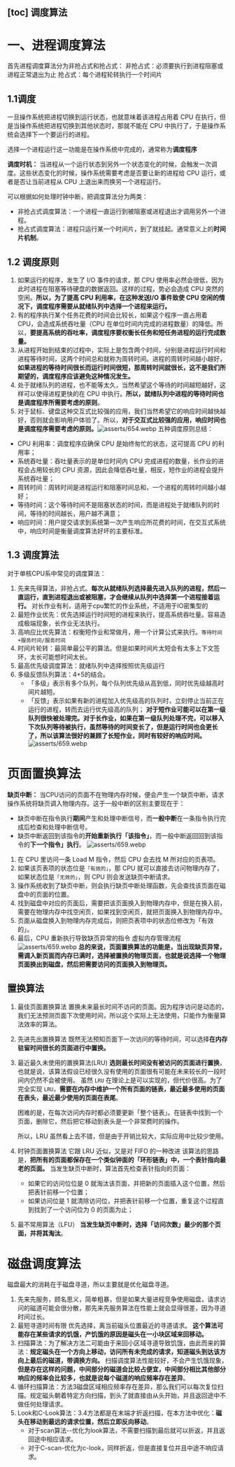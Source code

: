 [toc]
调度算法
----
# 一、进程调度算法
首先进程调度算法分为非抢占式和抢占式：
非抢占式：必须要执行到进程阻塞或进程正常退出为止
抢占式：每个进程轮转执行一个时间片
## 1.1调度
一旦操作系统把进程切换到运行状态，也就意味着该进程占用着 CPU 在执行，但是当操作系统把进程切换到其他状态时，那就不能在 CPU 中执行了，于是操作系统会选择下一个要运行的进程。

选择一个进程运行这一功能是在操作系统中完成的，通常称为**调度程序**

**调度时机：** 当进程从一个运行状态到另外一个状态变化的时候，会触发一次调度。这些状态变化的时候，操作系统需要考虑是否要让新的进程给 CPU 运行，或者是否让当前进程从 CPU 上退出来而换另一个进程运行。

可以根据如何处理时钟中断，把调度算法分为两类：
- 非抢占式调度算法：一个进程一直运行到被阻塞或进程退出才调用另外一个进程。
- 抢占式调度算法：进程只运行某一个时间片，到了就挂起。通常意义上的**时间片机制**。

## 1.2 调度原则
1. 如果运行的程序，发生了 I/O 事件的请求，那 CPU 使用率必然会很低，因为此时进程在阻塞等待硬盘的数据返回。这样的过程，势必会造成 CPU 突然的空闲。**所以，为了提高 CPU 利用率，在这种发送I/O 事件致使 CPU 空闲的情况下，调度程序需要从就绪队列中选择一个进程来运行。**
2. 有的程序执行某个任务花费的时间会比较长，如果这个程序一直占用着 CPU，会造成系统吞吐量（CPU 在单位时间内完成的进程数量）的降低。所以，**要提高系统的吞吐率，调度程序要权衡长任务和短任务进程的运行完成数量。**
3. 从进程开始到结束的过程中，实际上是包含两个时间，分别是进程运行时间和进程等待时间，这两个时间总和就称为周转时间。进程的周转时间越小越好，**如果进程的等待时间很长而运行时间很短，那周转时间就很长，这不是我们所期望的，调度程序应该避免这种情况发生。**
4. 处于就绪队列的进程，也不能等太久，当然希望这个等待的时间越短越好，这样可以使得进程更快的在 CPU 中执行。**所以，就绪队列中进程的等待时间也是调度程序所需要考虑的原则**。
5. 对于鼠标、键盘这种交互式比较强的应用，我们当然希望它的响应时间越快越好，否则就会影响用户体验了。所以，**对于交互式比较强的应用，响应时间也是调度程序需要考虑的原则。**![asserts/654.webp](asserts/658.webp)
五种调度原则总结：
- CPU 利用率：调度程序应确保 CPU 是始终匆忙的状态，这可提高 CPU 的利用率；
- 系统吞吐量：吞吐量表示的是单位时间内 CPU 完成进程的数量，长作业的进程会占用较长的 CPU 资源，因此会降低吞吐量，相反，短作业的进程会提升系统吞吐量；
- 周转时间：周转时间是进程运行和阻塞时间总和，一个进程的周转时间越小越好；
- 等待时间：这个等待时间不是阻塞状态的时间，而是进程处于就绪队列的时间，等待的时间越长，用户越不满意；
- 响应时间：用户提交请求到系统第一次产生响应所花费的时间，在交互式系统中，响应时间是衡量调度算法好坏的主要标准。

## 1.3 调度算法
对于单核CPU系中常见的调度算法：
1. 先来先得算法，非抢占式。**每次从就绪队列选择最先进入队列的进程，然后一直运行，直到进程退出或被阻塞，才会继续从队列中选择第一个进程接着运行。**
   对长作业有利，适用于cpu繁忙的作业系统，不适用于IO密集型的
2. 最短作业优先：优先选择运行时间短的进程来执行，提高系统吞吐量。容易造成极端现象，长作业无法执行。
3. 高响应比优先算法：权衡短作业和常做月，用一个计算公式来执行。`等待时间+服务时间/服务时间`
4. 时间片轮转：最简单最公平的算法。但是如果时间片太短会有太多上下文签环，太长可能想时间太长。
5. 最高优先级调度算法：就绪队列中选择按照优先级运行
6. 多级反馈队列算法：4+5的结合。
   - 「多级」表示有多个队列，每个队列优先级从高到低，同时优先级越高时间片越短。
   - 「反馈」表示如果有新的进程加入优先级高的队列时，立刻停止当前正在运行的进程，转而去运行优先级高的队列；
  **对于短作业可能可以在第一级队列很快被处理完。对于长作业，如果在第一级队列处理不完，可以移入下次队列等待被执行，虽然等待的时间变长了，但是运行时间也会更长了，所以该算法很好的兼顾了长短作业，同时有较好的响应时间。**
  ![asserts/659.webp](asserts/659.webp)
# 页面置换算法
**缺页中断：** 当CPU访问的页面不在物理内存时候，便会产生一个缺页中断，请求操作系统将缺页调入物理内存。这于一般中断的区别主要现在于：
- 缺页中断在指令执行**期间**产生和处理中断信号，而**一般中断**在一条指令执行完成后检查和处理中断信号。
- 缺页中断返回到该指令的**开始重新执行「该指令」**，而一般中断返回回到该指令的**下一个指令」执行**。
  ![asserts/659.webp](asserts/660.webp)
1. 在 CPU 里访问一条 Load M 指令，然后 CPU 会去找 M 所对应的页表项。
2. 如果该页表项的状态位是`「有效的」`，那 CPU 就可以直接去访问物理内存了，如果状态位是`「无效的」`，则 CPU 则会发送缺页中断请求。
3. 操作系统收到了缺页中断，则会执行缺页中断处理函数，先会查找该页面在磁盘中的页面的位置。
4. 找到磁盘中对应的页面后，需要把该页面换入到物理内存中，但是在换入前，需要在物理内存中找空闲页，如果找到空闲页，就把页面换入到物理内存中。
5. 页面从磁盘换入到物理内存完成后，则把页表项中的状态位修改为「有效的」。
6. 最后，CPU 重新执行导致缺页异常的指令
虚拟内存管理流程
![asserts/659.webp](asserts/661.webp)
**总的来说，页面置换算法的功能是，当出现缺页异常，需调入新页面而内存已满时，选择被置换的物理页面，也就是说选择一个物理页面换出到磁盘，然后把需要访问的页面换入到物理页。**

## 置换算法
1. 最佳页面置换算法
   置换未来最长时间不访问的页面。因为程序访问是动态的，我们无法预测页面下次使用时间，所以这个实际上无法使用，只能作为衡量算法效率的算法。
2. 先进先出置换算法
   既然无法预知页面下一次访问的等待时间，可以选择**在内存驻留时间很长的页面进行中置换。**
3. 最近最久未使用的置换算法(LRU)
   **选则最长时间没有被访问的页面进行置换**，也就是说，该算法假设已经很久没有使用的页面很有可能在未来较长的一段时间内仍然不会被使用。
   虽然 `LRU` 在理论上是可以实现的，但代价很高。为了完全实现 `LRU`，**需要在内存中维护一个所有页面的链表，最近最多使用的页面在表头，最近最少使用的页面在表尾**。

   困难的是，在每次访问内存时都必须要更新「整个链表」。在链表中找到一个页面，删除它，然后把它移动到表头是一个非常费时的操作。

   所以，LRU 虽然看上去不错，但是由于开销比较大，实际应用中比较少使用。

4. 时钟页面置换算法
   它跟 LRU 近似，又是对 FIFO 的一种改进
   该算法的思路是，**把所有的页面都保存在一个类似钟面的「环形链表」中，一个表针指向最老的页面。**
   当发生缺页中断时，算法首先检查表针指向的页面：
   - 如果它的访问位位是 0 就淘汰该页面，并把新的页面插入这个位置，然后把表针前移一个位置；
   - 如果访问位是 1 就清除访问位，并把表针前移一个位置，重复这个过程直到找到了一个访问位为 0 的页面为止；
5. 最不常用算法（LFU）
    **当发生缺页中断时，选择「访问次数」最少的那个页面，并将其淘汰**。

# 磁盘调度算法
磁盘最大的消耗在于磁盘寻道，所以主要就是优化磁盘寻道。
1. 先来先服务，顾名思义，简单粗暴，但是如果大量进程竞争使用磁盘，请求访问的磁道可能会很分散，那先来先服务算法在性能上就会显得很差，因为寻道时间过长。
2. 最短寻道时间有限
   优先选择，离当前磁头位置最近的寻道请求。
   **这个算法可能存在某些请求的饥饿，产饥饿的原因是磁头在一小块区域来回移动。**
3. 扫描算法：为了解决方法二可能由于来回小区域寻道导致饥饿，由此而来的算法：**规定磁头在一个方向上移动，访问所有未完成的请求，知道磁头到达该方向上最后的磁道，带调换方向。**
扫描调度算法性能较好，不会产生饥饿现象，**但是存在这样的问题，中间部分的磁道会比较占便宜，中间部分相比其他部分响应的频率会比较多，也就是说每个磁道的响应频率存在差异**。
4. 循环扫描算法：方法3磁盘区域相应频率存在差异，那么我们可以每次复位扫描。规定磁头朝着特定方向扫描，到头了就直接由从头开始，并且返回途中不做任何处理请求。
5. Look和C-Look算法：3.4方法都是在末端才折返扫描，在本方法中优化：**磁头在移动到最远的请求位置，然后立即反向移动**。
   - 对于scan算法--优化为look算法，不需要扫描到最后就可以折返，并且返回途中相应请求。
   - 对于C-scan-优化为c-look，同样折返，但是直接复位并且中途不响应请求。